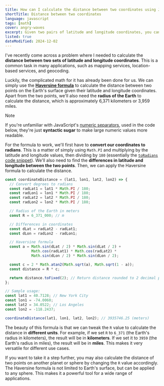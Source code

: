 ```yaml
---
title: How can I calculate the distance between two coordinates using JavaScript?
shortTitle: Distance between two coordinates
language: javascript
tags: [math]
cover: angry-waves
excerpt: Given two pairs of latitude and longitude coordinates, you can calculate the distance between them using the Haversine formula. Let's find out how.
listed: true
dateModified: 2024-12-02
---
```


I've recently come across a problem where I needed to calculate the **distance between two sets of latitude and longitude coordinates**. This is a common task in many applications, such as mapping services, location-based services, and geocoding.

Luckily, the complicated math for it has already been done for us. We can simply use the [**Haversine formula**](https://en.wikipedia.org/wiki/Haversine_formula) to calculate the distance between two points on the Earth's surface given their latitude and longitude coordinates. Apart from the two points, we'll also need the **radius of the Earth** to calculate the distance, which is approximately 6,371 kilometers or 3,959 miles.

> [!NOTE]
>
> If you're unfamiliar with JavaScript's [numeric separators](/js/s/numeric-separator), used in the code below, they're just **syntactic sugar** to make large numeric values more readable.

For the formula to work, we'll first have to **convert our coordinates to radians**. This is a matter of simply using `Math.PI` and multiplying by the latitude and longitude values, then dividing by `180` (essentially the [`toRadians` code snippet](/js/s/convert-degrees-radians)). We'll also need to find the **differences in latitude and longitude between the two points**. Then, we can apply the Haversine formula to calculate the distance.

```js
const coordinateDistance = (lat1, lon1, lat2, lon2) => {
  // Convert degrees to radians
  const radLat1 = lat1 * Math.PI / 180;
  const radLon1 = lon1 * Math.PI / 180;
  const radLat2 = lat2 * Math.PI / 180;
  const radLon2 = lon2 * Math.PI / 180;

  // Radius of the Earth in meters
  const R = 6_371_000; // m

  // Differences in coordinates
  const dLat = radLat2 - radLat1;
  const dLon = radLon2 - radLon1;

  // Haversine formula
  const a = Math.sin(dLat / 2) * Math.sin(dLat / 2) +
            Math.cos(radLat1) * Math.cos(radLat2) *
            Math.sin(dLon / 2) * Math.sin(dLon / 2);

  const c = 2 * Math.atan2(Math.sqrt(a), Math.sqrt(1 - a));
  const distance = R * c;

  return distance.toFixed(2); // Return distance rounded to 2 decimal places
};

// Sample usage:
const lat1 = 40.7128; // New York City
const lon1 = -74.0060;
const lat2 = 34.0522; // Los Angeles
const lon2 = -118.2437;

coordinateDistance(lat1, lon1, lat2, lon2); // 3935746.25 (meters)
```

The beauty of this formula is that we can tweak the `R` value to calculate the distance in **different units**. For example, if we set `R` to `6_371` (the Earth's radius in kilometers), the result will be in **kilometers**. If we set it to `3959` (the Earth's radius in miles), the result will be in **miles**. This makes it very versatile for different use cases.

If you want to take it a step further, you may also calculate the distance of two points on another planet or sphere by changing the `R` value accordingly. The Haversine formula is not limited to Earth's surface, but can be applied to any sphere. This makes it a powerful tool for a wide range of applications.
